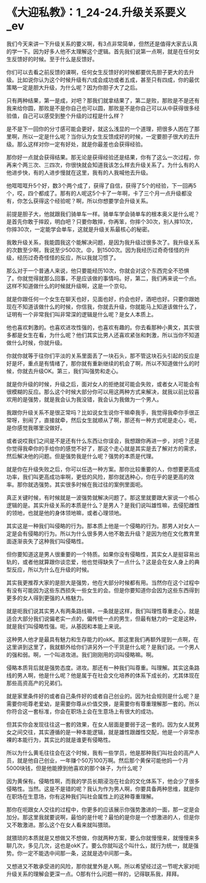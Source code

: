 # 《大迎私教》：1_24-24.升级关系要义_ev

我们今天来讲一下升级关系的要义啊，有3点非常简单，但然还是值得大家去认真的学一下。因为好多人他不太理解这个逻辑。首先我们说第一点啊，就是在任何女生反馈好的时候。至于什么是反馈好。

你们可以去看之前反馈的课啊，任何女生反馈好的时候都要优先胆子更大的去升级。比如说你认为这个时候升级有六成会成功或者五成，甚至只有四成，你的最优策略一定是胆大升级，为什么呢？因为你胆子大了之后。

只有两种结果，第一是成，对吧？那我们就拿结果了，第二是败，那败是不是还有我来给你圆，那败是不是你自己也可以圆，那败是不是你自己可以从中获得很多经验值，自己可以感受到整个升级的过程是什么样？

是不是下一回你的分寸感可能会更好，就这么浅显的一个道理，把很多人困在了那里啊，所以一定是什么呢？当你认为女生反馈成好的时候，一定要胆子很大的去升级。那么这样对你一定有好处，就是你最差也会获得经验。

那你好一点就会获得结果。那无论是获得经验还是结果，你有了这么一次过程，你再来个两三次、三四次，你很快就会知道我该怎么样去升级关系了。为什么有的人他进步快，有的人进步慢就在这里，我有的人我喊他去升级。

他哐哐哐升5个好，数3个两个成了，获得了自信，获得了5个的经验，下一回再5个，哎，四个都成了。那有的人呢这5个卡了一年啊，卡了三个月一点升级都没有，你怎么获得这个经验呢？啊，所以你想要学会升级关系。

前提是胆子大，他就跟我们骑单车一样。骑单车学会骑单车的根本奥义是什么呢？是首先你敢于摔跤，明白吧？只要你敢摔，你再笨，你摔个30次，别人摔10次，你摔30次，一定能学会单车，这就是升级关系最核心的秘密。

我敢升级关系，我能圆我这个能解决问题，是因为我升级过很多次了。我升级关系的次数至少啊，我说至少500次。😡，到1500次。因为我经历过奇奇怪怪的升级，经历过奇奇怪怪的反应，所以我就习惯了。

那么对于一个普通人来说，他只要能经历10次，你就会对这个东西完全不恐惧了。你就觉得就那么回事，不是应该做的事情吗。好，第二，我们再来说一个点。这样不知道做什么的时候就升级啊，这是一个京句。

就是你跟任何一个女生在聊天也好，见面也好，约会也好，酒吧也好。只要你跟她现在不知道该做什么的时候，你信我，你就去升级，你就能马上知道该做什么了，证明有一个非常我们叫非常深的逻辑是什么呢？是女人本质上。

他也喜欢刺激的。也喜欢进攻性强的，也喜欢有趣的。你去看那种小黄文，其实很多都是女生在看，为什么呢？他们其实比男人还喜欢紧张和刺激，所以当你不知道做什么时候，你就升级。

你就你就等于往你们平淡的关系里面丢了一块石头，那不管这块石头引起的反应是好是坏，重点是有情绪了，那你就有重新继续的机会了啊，所以不知道做什么的时候，你就去升级OK。第三，我们叫强势和走心。

就是你升级的时候，升级之后，面对女人的拒绝就可能会失败，或者女人可能会有很模糊的反应。那么这个时候大部分你可以用这两种方式来解决，就我以前比较喜欢用的是强势，就是我会认为我没错，我会认为我做为一个男人。

我跟你升级关系不是很正常吗？比如说女生说你干嘛牵我手，我觉得我牵你手很正常呀，别闹了，直接就牵，然后女生就顺从了啊，那还有一种方式呢是走心，呃，是你感觉我哪里没做好。

或者说哎我们之间是不是还有什么东西让你误会，我想跟你再进一步，对吧？还是你觉得我牵你的手给你的感觉不好了，那这个走心就是其实是去了解对方的需求，然后解决他的问题。但是强势我是什么呢？强势的本质是代理。

就是你在升级失败之后，你可以任选一种方案。那你比较重要的人，你想要更高成功率，我们叫更高成功率啊，更低的风险，那你就选种心，你在乎的是更高的效率。那你就选强势。其实很多时候在我过往的案例里面呃。

真正关键时候，有时候就是一波强势就解决问题了。那这里就要跟大家说一个核心逻辑的是。其实升级关系的本质是什么？是男人？是我们说叫雄性嘛，去侵犯雌性的领地，也就是他的身体领地嘛，或者心理领地。

其实这是一种我们叫侵略的行为。那本质上他是一个侵略的行为。那男人对女人一定是会有侵略的行为。所以为什么很多男人他不敢去升级？是因为他在文化教育里面逐渐丧失了这种我们叫侵略性。

但你要知道这是男人很重要的一个特质。如果你没有侵略性，其实女人是挺容易出轨的，或者他就算跟你谈恋爱，他也觉得缺失了一点什么？这是会在女人身上的典型反应，所以为什么在升级的时候。

其实我更推荐大家的是胆大是强势，他在大部分时候都有用。当然你在这个过程中有没有可能因为这些东西损失一些女生的会。但是你要知道你会因为这些东西得到更多的女人得到更强的人格魅力。

就是呃我们说其实男人有两条路线嘛，一条就是这样，我们叫理性尊重走心，就是适合大部分我们说偏老实一点的，偏传统一点的男生，但最有魅力的一定是这种，就是我们叫侵略性强。呃，从基因和本能上来说。

这种男人他才是最具有魅力和生存能力的okK。那这里我们再额外提到一点啊，在这里讲到这里了，我就额外给你们讲另外一个干货是什么呢？是我们说。一个男人的强和弱。啊，一个叫进攻进。我们刚刚用的词叫侵略嘛。啊。

侵略本质背后就是强势态度。进攻。那还有一种我们叫尊重。叫理解。其实这条路线的男人啊，他是什么呢？他是属于在社会文化培养的体系下成长的，尤其体现在那些高资高产的兄弟们。

就是家里条件好的或者自己条件好的或者自己创业的。因为社会规则是什么呢？是需要你呃尊老爱幼，是需要你尊从价值交换，是需要你有尊重理解那一套的。所以你符合这一套标准，你会在职场上会在生意场上有很大的成功。

但其实你会发现往往这一套的效果，在女人层面是要弱于这一套的。因为女人就男女之间交往，其实遵循的是一种本能逻辑，就是雄性跟雌性交配，他是一个非常赤裸的本能行为，其实比的就是谁更有侵略性。

所以为什么黄毛往往会在这个时候，我有一些学员，他是那种我们叫社会的高产人员，就是他自己创业，一年赚个50万100万啊。然后那个黄保可能他妈一个月5000块钱，但是他能撩到他喜欢的那个妹子，为什么呢？

因为黄保有。侵略性啊，而我的学员长期浸泡在社会的文化体系下，他会少了很多侵略性。当然。这是不是错的呢？我认为作为男人啊，你要具备两种思维，就是你在职场在生意场，你有这种我们叫社会属性上的这种尊重理解。

那你在呃跟女人交往的过程中，你更多的应该展示你强势激进的一面，那一定是会加分。那这里我就要说啊，最怕的是什呢？最怕的是你是一个想激进的人，但是你又不敢激进。那么这个在女人看来就叫猥琐。

就猥琐的本质就是又想做又不想做，你就两种方案，要么你就慢慢来，就慢慢来多聊几次，多见几次，这也是okK了。要么你就叫这个叫什么，就行为统一，就是强势。你一定不能选中间那一条，这就是选中间那一条。

又想进又不敢承受进的风险，那你就里外是人啊。所以希望经过这一节呢大家对呃升级关系的理解会更深一点。O那有什么问题一样的，记得联系我，拜拜。

